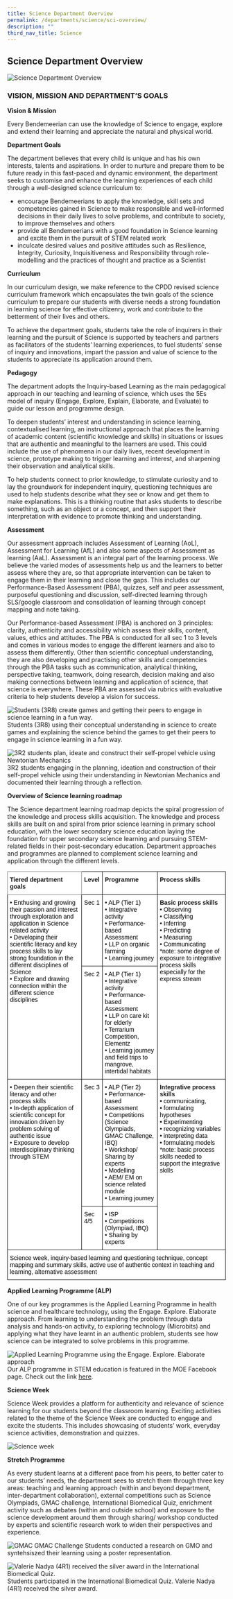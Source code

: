 ```yaml
---
title: Science Department Overview
permalink: /departments/science/sci-overview/
description: ""
third_nav_title: Science
---
```

## **Science Department Overview**


![Science Department Overview](/images/Departments/sci-Department.png)

### VISION, MISSION AND DEPARTMENT’S GOALS

**Vision & Mission**

Every Bendemeerian can use the knowledge of Science to engage, explore and extend their learning and appreciate the natural and physical world.

**Department Goals** 

The department believes that every child is unique and has his own interests, talents and aspirations. In order to nurture and prepare them to be future ready in this fast-paced and dynamic environment, the department seeks to customise and enhance the learning experiences of each child through a well-designed science curriculum to: 

* encourage Bendemeerians to apply the knowledge, skill sets and competencies gained in Science to make responsible and well-informed decisions in their daily lives to solve problems, and contribute to society, to improve themselves and others
* provide all Bendemeerians with a good foundation in Science learning and excite them in the pursuit of STEM related work 
* inculcate desired values and positive attitudes such as Resilience, Integrity, Curiosity, Inquisitiveness and Responsibility through role-modelling and the practices of thought and practice as a Scientist 

**Curriculum**

In our curriculum design, we make reference to the CPDD revised science curriculum framework which encapsulates the twin goals of the science curriculum to prepare our students with diverse needs a strong foundation in learning science for effective citizenry, work and contribute to the betterment of their lives and others.  

To achieve the department goals, students take the role of inquirers in their learning and the pursuit of Science is supported by teachers and partners as facilitators of the students’ learning experiences, to fuel students’ sense of inquiry and innovations, impart the passion and value of science to the students to appreciate its application around them.

**Pedagogy**

The department adopts the Inquiry-based Learning as the main pedagogical approach in our teaching and learning of science, which uses the 5Es model of inquiry (Engage, Explore, Explain, Elaborate, and Evaluate) to guide our lesson and programme design. 

To deepen students’ interest and understanding in science learning, contextualised learning, an instructional approach that places the learning of academic content (scientific knowledge and skills) in situations or issues that are authentic and meaningful to the learners are used. This could include the use of phenomena in our daily lives, recent development in science, prototype making to trigger learning and interest, and sharpening their observation and analytical skills.

To help students connect to prior knowledge, to stimulate curiosity and to lay the groundwork for independent inquiry, questioning techniques are used to help students describe what they see or know and get them to make explanations. This is a thinking routine that asks students to describe something, such as an object or a concept, and then support their interpretation with evidence to promote thinking and understanding.


**Assessment**

Our assessment approach includes Assessment of Learning (AoL), Assessment for Learning (AfL) and also some aspects of Assessment as learning (AaL). Assessment is an integral part of the learning process. We believe the varied modes of assessments help us and the learners to better assess where they are, so that appropriate intervention can be taken to engage them in their learning and close the gaps. This includes our Performance-Based Assessment (PBA), quizzes, self and peer assessment, purposeful questioning and discussion, self-directed learning through SLS/google classroom and consolidation of learning through concept mapping and note taking.

Our Performance-based Assessment (PBA) is anchored on 3 principles: clarity, authenticity and accessibility which assess their skills, content, values, ethics and attitudes. The PBA is conducted for all sec 1 to 3 levels and comes in various modes to engage the different learners and also to assess them differently. Other than scientific conceptual understanding, they are also developing and practising other skills and competencies through the PBA tasks such as communication, analytical thinking, perspective taking, teamwork, doing research, decision making and also making connections between learning and application of science, that science is everywhere. These PBA are assessed via rubrics with evaluative criteria to help students develop a vision for success.

![Students (3R8) create games and getting their peers to engage in science learning in a fun way.](/images/Departments/sci-Student%203R8.png)
Students (3R8) using their conceptual understanding in science to create games and explaining the science behind the games to get their peers to engage in science learning in a fun way.

![3R2 students plan, ideate and construct their self-propel vehicle using Newtonian Mechanics](/images/Departments/sci-selfpropelcar.jpg)
3R2 students engaging in the planning, ideation and construction of their self-propel vehicle using their understanding in Newtonian Mechanics and documented their learning through a reflection.

**Overview of Science learning roadmap**

The Science department learning roadmap depicts the spiral progression of the knowledge and process skills acquisition. The knowledge and process skills are built on and spiral from prior science learning in primary school education, with the lower secondary science education laying the foundation for upper secondary science learning and pursuing STEM-related fields in their post-secondary education. Department approaches and programmes are planned to complement science learning and application through the different levels.

<style type="text/css">
.tg  {border-collapse:collapse;border-spacing:0;}
.tg td{border-color:black;border-style:solid;border-width:1px;font-family:Arial, sans-serif;font-size:14px;
  overflow:hidden;padding:10px 5px;word-break:normal;}
.tg th{border-color:black;border-style:solid;border-width:1px;font-family:Arial, sans-serif;font-size:14px;
  font-weight:normal;overflow:hidden;padding:10px 5px;word-break:normal;}
.tg .tg-pdeq{background-color:#FFF;border-color:inherit;font-weight:bold;text-align:left;vertical-align:top}
.tg .tg-dgl5{background-color:#FFF;font-weight:bold;text-align:left;vertical-align:top}
.tg .tg-ktyi{background-color:#FFF;text-align:left;vertical-align:top}
</style>
<table class="tg">
<thead>
  <tr>
    <th class="tg-pdeq">Tiered department goals</th>
    <th class="tg-dgl5">Level</th>
    <th class="tg-dgl5">Programme</th>
    <th class="tg-dgl5">Process skills</th>
  </tr>
</thead>
<tbody>
  <tr>
    <td class="tg-ktyi" rowspan="2"><span style="font-weight:400;color:#000">• Enthusing and growing their passion and interest through exploration and application in Science related activity</span><br><span style="font-weight:400;color:#000">• Developing their scientific literacy and key process skills to lay strong foundation in the different disciplines of Science</span><br><span style="font-weight:400;color:#000">• Explore and drawing connection within the different science disciplines</span></td>
    <td class="tg-ktyi"><span style="font-weight:400;color:#000">Sec 1</span></td>
    <td class="tg-ktyi"><span style="font-weight:400;color:#000">• ALP (Tier 1)</span><br><span style="font-weight:400;color:#000">• Integrative activity</span><br><span style="font-weight:400;color:#000">• Performance-based Assessment</span><br><span style="font-weight:400;color:#000">• LLP on organic farming</span><br><span style="font-weight:400;color:#000">• Learning journey</span></td>
    <td class="tg-dgl5" rowspan="2">Basic process skills<br><span style="font-weight:400;color:#000">• Observing</span><br><span style="font-weight:400;color:#000">• Classifying</span><br><span style="font-weight:400;color:#000">• Inferring</span><br><span style="font-weight:400;color:#000">• Predicting</span><br><span style="font-weight:400;color:#000">• Measuring</span><br><span style="font-weight:400;color:#000">• Communicating</span><br><span style="font-weight:400;color:#000">*note: some degree of exposure to integrative process skills especially for the express stream</span></td>
  </tr>
  <tr>
    <td class="tg-ktyi"><span style="font-weight:400;color:#000">Sec 2</span></td>
    <td class="tg-ktyi"><span style="font-weight:400;color:#000">• ALP (Tier 1)</span><br><span style="font-weight:400;color:#000">• Integrative activity</span><br><span style="font-weight:400;color:#000">• Performance-based Assessment</span><br><span style="font-weight:400;color:#000">• LLP on care kit for elderly</span><br><span style="font-weight:400;color:#000">• Terrarium Competition, Elementz</span><br><span style="font-weight:400;color:#000">• Learning journey and field trips to mangrove, intertidal habitats</span></td>
  </tr>
  <tr>
    <td class="tg-ktyi" rowspan="2"><span style="font-weight:400;color:#000">• Deepen their scientific literacy and other process skills</span><br><span style="font-weight:400;color:#000">• In-depth application of scientific concept for innovation driven by problem solving of authentic issue</span><br><span style="font-weight:400;color:#000">• Exposure to develop interdisciplinary thinking through STEM</span></td>
    <td class="tg-ktyi"><span style="font-weight:400;color:#000">Sec 3</span></td>
    <td class="tg-ktyi"><span style="font-weight:400;color:#000">• ALP (Tier 2)</span><br><span style="font-weight:400;color:#000">• Performance-based Assessment</span><br><span style="font-weight:400;color:#000">• Competitions (Science Olympiads, GMAC Challenge, IBQ)</span><br><span style="font-weight:400;color:#000">• Workshop/ Sharing by experts</span><br><span style="font-weight:400;color:#000">• Modelling</span><br><span style="font-weight:400;color:#000">• AEM/ EM on science related module</span><br><span style="font-weight:400;color:#000">• Learning journey</span></td>
    <td class="tg-dgl5" rowspan="2">Integrative process skills<br><span style="font-weight:400;color:#000">• communicating,</span><br><span style="font-weight:400;color:#000">• formulating hypotheses</span><br><span style="font-weight:400;color:#000">• Experimenting</span><br><span style="font-weight:400;color:#000">• recognizing variables</span><br><span style="font-weight:400;color:#000">• interpreting data</span><br><span style="font-weight:400;color:#000">• formulating models </span><br><span style="font-weight:400;color:#000">*note: basic process skills needed to support the integrative skills</span></td>
  </tr>
  <tr>
    <td class="tg-ktyi"><span style="font-weight:400;color:#000">Sec 4/5</span></td>
    <td class="tg-ktyi"><span style="font-weight:400;color:#000">• ISP</span><br><span style="font-weight:400;color:#000">• Competitions (Olympiad, IBQ)</span><br><span style="font-weight:400;color:#000">• Sharing by experts</span></td>
  </tr>
  <tr>
    <td class="tg-ktyi" colspan="4"><span style="font-weight:400;color:#000">Science week, inquiry-based learning and questioning technique, concept mapping and summary skills, active use of authentic context in teaching and learning, alternative assessment</span></td>
  </tr>
</tbody>
</table>

**Applied Learning Programme (ALP)**

One of our key programmes is the Applied Learning Programme in health science and healthcare technology, using the Engage. Explore. Elaborate approach. From learning to understanding the problem through data analysis and hands-on activity, to exploring technology (Microbits) and applying what they have learnt in an authentic problem, students see how science can be integrated to solve problems in this programme. 

![Applied Learning Programme using the Engage. Explore. Elaborate approach](/images/Departments/sci-ourALP.png)
Our ALP programme in STEM education is featured in the MOE Facebook page. Check out the link [here](https://www.facebook.com/story.php?story_fbid=262959549200538&id=100064594847808). 

**Science Week**

Science Week provides a platform for authenticity and relevance of science learning for our students beyond the classroom learning. Exciting activities related to the theme of the Science Week are conducted to engage and excite the students. This includes showcasing of students’ work, everyday science activities, demonstration and quizzes. 

![Science week](/images/Science%20WEek.jpg)

**Stretch Programme**

As every student learns at a different pace from his peers, to better cater to our students’ needs, the department sees to stretch them through three key areas: teaching and learning approach (within and beyond department, inter-department collaboration), external competitions such as Science Olympiads, GMAC challenge, International Biomedical Quiz, enrichment activity such as debates (within and outside school) and exposure to the science development around them through sharing/ workshop conducted by experts and scientific research work to widen their perspectives and experience. 

![GMAC](/images/GMAC.png)
GMAC Challenge Students conducted a research on GMO and syntehsiszed their learning using a poster representation.

![Valerie Nadya (4R1) received the silver award in the International Biomedical Quiz. ](/images/students%20participated.jpg)
Students participated in the International Biomedical Quiz. Valerie Nadya (4R1) received the silver award.